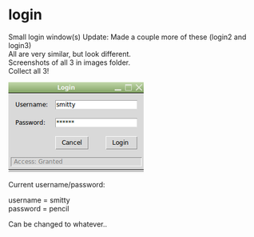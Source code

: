 # login
Small login window(s)  Update: Made a couple more of these (login2 and login3)  
All are very similar, but look different.  
Screenshots of all 3 in images folder.  
Collect all 3!

![Screenshot](login.png)
  
  Current username/password:  
  
  username = smitty  
  password = pencil  
  
  Can be changed to whatever..
  
  
  
  
